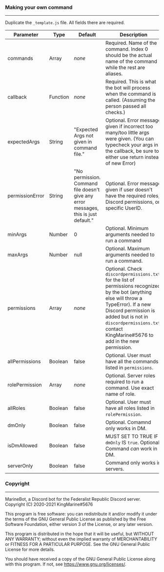 ### Making your own command
---
Duplicate the `_template.js` file. All fields there are required.

| Parameter | Type | Default | Description |
| ----------- | ----------- | ----------- | ----------- |
| commands | Array | *none* | Required. Name of the command. Index 0 should be the actual name of the command while the rest are aliases. |
| callback | Function | *none* | Required. This is what the bot will process when the command is called. (Assuming the person passed all checks.) |
| expectedArgs | String | "Expected Args not given in command file." | Optional. Error message given if incorrect too many/too little args were given. (You can typecheck your args in the callback, be sure to either use return instead of new Error) |
| permissionError | String | "No permission. Command file doesn't give any error messages, this is just default." | Optional. Error message given if user doesn't have the required roles, Discord permissions, or specific UserID. |
| minArgs | Number | 0 | Optional. Minimum arguments needed to run a command |
| maxArgs | Number | null | Optional. Maximum arguments needed to run a command. |
| permissions | Array | *none* | Optional. Check `discordpermissions.txt` for the list of permissions recognized by the bot (anything else will throw a TypeError). If a new Discord permission is added but is not in `discordpermissions.txt`, contact KingMarine#5676 to add in the new permission. |
| allPermissions | Boolean | false | Optional. User must have all the commands listed in `permissions`. |
| rolePermission | Array | *none* | Optional. Server roles required to run a command. Use exact name of role. |
| allRoles | Boolean | false | Optional. User must have all roles listed in `rolePermission`. |
| dmOnly | Boolean | false | Optional. Comamnd only works in DM. |
| isDmAllowed | Boolean | false | MUST SET TO TRUE IF `dmOnly` IS `true`. Optional. Command *can* work in DM. |
| serverOnly | Boolean | false | Command only works in servers. |

### Copyright
---
MarineBot, a Discord bot for the Federalist Republic Discord server.
Copyright (C) 2020-2021  KingMarine#5676

This program is free software: you can redistribute it and/or modify
it under the terms of the GNU General Public License as published by
the Free Software Foundation, either version 3 of the License, or
any later version.

This program is distributed in the hope that it will be useful,
but WITHOUT ANY WARRANTY; without even the implied warranty of
MERCHANTABILITY or FITNESS FOR A PARTICULAR PURPOSE.  See the
GNU General Public License for more details.

You should have received a copy of the GNU General Public License
along with this program.  If not, see <https://www.gnu.org/licenses/>.